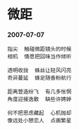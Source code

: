 # 微距

__2007-07-07__

```
指尖  触碰微距镜头的时候
相机  情愿把回味当作倾听

透明收拢  蛛丝让轻风闪亮
奇异蔓延  蜂足随香粉航行

距离营造纷飞  有几多怅惘
角度迎接逸散  缺些许娉婷

何不把思虑藏起  心机抛却
像远处小憩恋人  点画繁星
```
